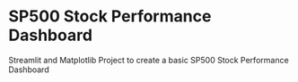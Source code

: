 # SP500 Stock Performance Dashboard 
Streamlit and Matplotlib Project to create a basic SP500 Stock Performance Dashboard


